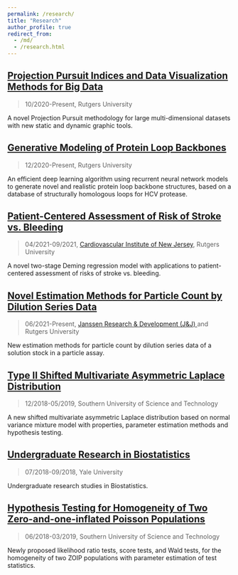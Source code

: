 ```yaml
---
permalink: /research/
title: "Research"
author_profile: true
redirect_from: 
  - /md/
  - /research.html
---
```



## [Projection Pursuit Indices and Data Visualization Methods for Big Data](https://yajie1020.github.io/yajieduan/research1/)
> 10/2020-Present, Rutgers University

A novel Projection Pursuit methodology for large multi-dimensional datasets with new static and dynamic graphic tools. 


## [Generative Modeling of Protein Loop Backbones](https://yajie1020.github.io/yajieduan/research2/)
> 12/2020-Present, Rutgers University

An efficient deep learning algorithm using recurrent neural network models to generate novel and realistic protein loop backbone structures, based on a database of structurally homologous loops for HCV protease.


## [Patient-Centered Assessment of Risk of Stroke vs. Bleeding](https://yajie1020.github.io/yajieduan/research3/)
> 04/2021-09/2021, [Cardiovascular Institute of New Jersey](https://rwjms.rutgers.edu/institutes/cvinj/overview), Rutgers University

A novel two-stage Deming regression model with applications to patient-centered assessment of risks of stroke vs. bleeding. 


## [Novel Estimation Methods for Particle Count by Dilution Series Data](https://yajie1020.github.io/yajieduan/research7/)
> 06/2021-Present, [Janssen Research & Development (J&J) ](https://www.jnj.com/tag/janssen-research-development)and Rutgers University

New estimation methods for particle count by dilution series data of a solution stock in a particle assay.


## [Type II Shifted Multivariate Asymmetric Laplace Distribution](https://yajie1020.github.io/yajieduan/research4/)
> 12/2018-05/2019, Southern University of Science and Technology

A new shifted multivariate asymmetric Laplace distribution based on normal variance mixture model with properties, parameter estimation methods and hypothesis testing.


## [Undergraduate Research in Biostatistics](https://yajie1020.github.io/yajieduan/research5/)
> 07/2018-09/2018, Yale University

Undergraduate research studies in Biostatistics. 


## [Hypothesis Testing for Homogeneity of Two Zero-and-one-inflated Poisson Populations](https://yajie1020.github.io/yajieduan/research6/)
> 06/2018-03/2019, Southern University of Science and Technology

Newly proposed likelihood ratio tests, score tests, and Wald tests, for the homogeneity of two ZOIP populations with parameter estimation of test statistics.


